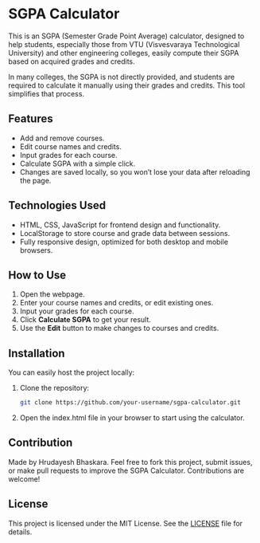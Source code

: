 # SGPA Calculator

This is an SGPA (Semester Grade Point Average) calculator, designed to help students, especially those from VTU (Visvesvaraya Technological University) and other engineering colleges, easily compute their SGPA based on acquired grades and credits. 

In many colleges, the SGPA is not directly provided, and students are required to calculate it manually using their grades and credits. This tool simplifies that process.

## Features
- Add and remove courses.
- Edit course names and credits.
- Input grades for each course.
- Calculate SGPA with a simple click.
- Changes are saved locally, so you won’t lose your data after reloading the page.

## Technologies Used
- HTML, CSS, JavaScript for frontend design and functionality.
- LocalStorage to store course and grade data between sessions.
- Fully responsive design, optimized for both desktop and mobile browsers.

## How to Use
1. Open the webpage.
2. Enter your course names and credits, or edit existing ones.
3. Input your grades for each course.
4. Click **Calculate SGPA** to get your result.
5. Use the **Edit** button to make changes to courses and credits.

## Installation
You can easily host the project locally:
1. Clone the repository:
   ```bash
   git clone https://github.com/your-username/sgpa-calculator.git
2. Open the index.html file in your browser to start using the calculator.

## Contribution
Made by Hrudayesh Bhaskara. Feel free to fork this project, submit issues, or make pull requests to improve the SGPA Calculator. Contributions are welcome!

## License
This project is licensed under the MIT License. See the [LICENSE](./LICENSE.txt) file for details.


